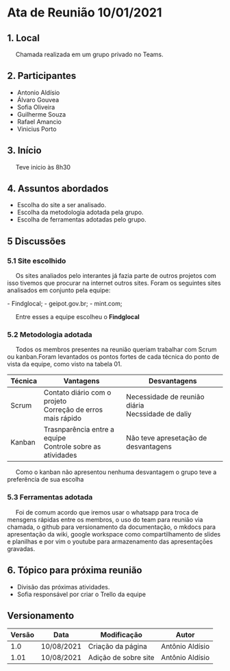 # Ata de Reunião 10/01/2021

## 1. Local
<p style="text-indent: 20px; align = "justify">
Chamada realizada em um grupo privado no Teams.
</p>


## 2. Participantes
- Antonio Aldísio
- Álvaro  Gouvea 
- Sofia  Oliveira
- Guilherme  Souza
- Rafael  Amancio
- Vinicius Porto


## 3. Início
<p style="text-indent: 20px; align = "justify">
Teve inicio às 8h30
</p>

## 4. Assuntos abordados

- Escolha do site a ser analisado.
- Escolha da metodologia adotada pela grupo.
- Escolha de ferramentas adotadas pelo grupo.

## 5 Discussões

### 5.1 Site escolhido
<p style="text-indent: 20px; align = "justify">
Os sites analiados pelo interantes já fazia parte de outros projetos com isso tivemos que procurar na internet outros sites. Foram os seguintes sites analisados em conjunto pela equipe:
</p>
- Findglocal;
- geipot.gov.br;
- mint.com;
<p style="text-indent: 20px; align = "justify">
Entre esses a equipe escolheu o <strong>Findglocal</strong>
</p>

### 5.2 Metodologia adotada

<p style="text-indent: 20px; align = "justify">
Todos os membros presentes na reunião queriam trabalhar com Scrum ou kanban.Foram levantados os pontos fortes de cada técnica do ponto de vista da equipe, como visto na tabela 01.
</p>

| Técnica | Vantagens | Desvantagens |
|--|--|--|
| Scrum | Contato diário com o projeto <br> Correção de erros mais rápido | Necessidade de reunião diária <br> Necssidade de daliy| 
| Kanban | Trasnparência entre a equipe <br> Controle sobre as atividades | Não teve apresetação de desvantagens |

<p style="text-indent: 20px; align = "justify">
Como o kanban não apresentou nenhuma desvantagem o grupo teve a preferência de sua escolha
</p>


### 5.3 Ferramentas adotada
<p style="text-indent: 20px; align = "justify"> Foi de comum acordo que iremos usar o whatsapp para troca de mensgens rápidas entre os membros, o uso do team para reunião via chamada, o github para versionamento da documentação, o mkdocs para apresentação da wiki, google workspace como compartilhamento de slides e planilhas e por vim o youtube para armazenamento das apresentaçōes gravadas. </p>





## 6. Tópico para próxima reunião
- Divisão das próximas atividades.
- Sofia responsável por criar o Trello da equipe


## Versionamento
<center>

| Versão | Data | Modificação | Autor |
|--|--|--|--|
| 1.0  | 10/08/2021 | Criação da página| Antônio Aldísio |
| 1.01  | 10/08/2021 | Adição de sobre site | Antônio Aldísio |

</center>
